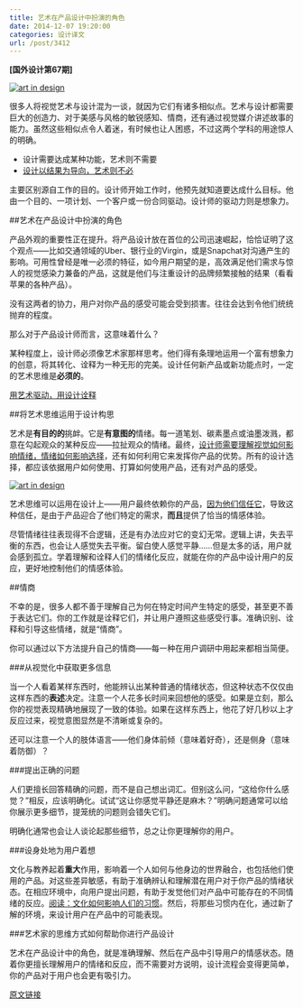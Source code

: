 ```yaml
---
title: 艺术在产品设计中扮演的角色
date: 2014-12-07 19:20:00
categories: 设计译文
url: /post/3412
---
```


**[国外设计第67期]**

[![art in design](http://blog.invisionapp.com/wp-content/uploads/2014/12/art-in-design.jpg)](http://blog.invisionapp.com/wp-content/uploads/2014/12/art-in-design.jpg "The role of art in product design")

很多人将视觉艺术与设计混为一谈，就因为它们有诸多相似点。艺术与设计都需要巨大的创造力、对于美感与风格的敏锐感知、情商，还有通过视觉媒介讲述故事的能力。虽然这些相似点令人着迷，有时候也让人困惑，不过这两个学科的用途惊人的明确。

* 设计需要达成某种功能，艺术则不需要
* [设计以结果为导向，艺术则不必](https://twitter.com/intent/tweet?text=%22Design+is+results-driven%2C+art+isn%27t+necessarily%22+http%3A%2F%2Fbit.ly%2F1Al4UZj+via+%40invisionapp)

主要区别源自工作的目的。设计师开始工作时，他预先就知道要达成什么目标。他由一个目的、一项计划、一个客户或一份合同驱动。设计师的驱动力则是想象力。

##艺术在产品设计中扮演的角色

产品外观的重要性正在提升。将产品设计放在首位的公司迅速崛起，恰恰证明了这个观点——比如交通领域的Uber、银行业的Virgin，或是Snapchat对沟通产生的影响。可用性曾经是唯一必须的特征，如今用户期望的是，高效满足他们需求与惊人的视觉感染力兼备的产品，这就是他们与注重设计的品牌频繁接触的结果（看看苹果的各种产品）。

没有这两者的协力，用户对你产品的感受可能会受到损害。往往会达到令他们统统抛弃的程度。

那么对于产品设计师而言，这意味着什么？

某种程度上，设计师必须像艺术家那样思考。他们得有条理地运用一个富有想象力的创意，将其转化、诠释为一种无形的完美。设计任何新产品或新功能点时，一定的艺术思维是**必须的**。

[用艺术驱动，用设计诠释](https://twitter.com/intent/tweet?text=%22Art+provokes%2C+design+clarifies.%22+http%3A%2F%2Fbit.ly%2F1Al4UZj+via+%40invisionapp)

##将艺术思维运用于设计构思

艺术是**有目的的**挑衅。它是**有意图的**情绪。每一道笔划、碳素墨点或油墨泼溅，都意在勾起观众的某种反应——拉扯观众的情绪。最终，[设计师需要理解视觉如何影响情绪，情绪如何影响选择](https://twitter.com/intent/tweet?text=%22designers+need+to+understand+how+visuals+affect+emotions%2C+how+emotions+affect+choice%22+http%3A%2F%2Fbit.ly%2F1Al4UZj+via+%40invisionapp)，还有如何利用它来发挥你产品的优势。所有的设计选择，都应该依据用户如何使用、打算如何使用产品，还有对产品的感受。

[![art in design](http://blog.invisionapp.com/wp-content/uploads/2014/12/artdesign3.jpg)](http://blog.invisionapp.com/wp-content/uploads/2014/12/artdesign3.jpg "The role of art in product design")

艺术思维可以运用在设计上——用户最终依赖你的产品，[因为他们信任它](http://blog.invisionapp.com/design-teardown-liveshare/)，导致这种信任，是由于产品迎合了他们特定的需求，**而且**提供了恰当的情感体验。

尽管情绪往往表现得不合逻辑，还是有办法应对它的变幻无常。逻辑上讲，失去平衡的东西，也会让人感觉失去平衡。留白使人感觉平静……但是太多的话，用户就会感到孤立。学着理解和诠释人们的情绪化反应，就能在你的产品中设计用户的反应，更好地控制他们的情感体验。

##情商

不幸的是，很多人都不善于理解自己为何在特定时间产生特定的感受，甚至更不善于表达它们。你的工作就是诠释它们，并让用户遵照这些感受行事。准确识别、诠释和引导这些情绪，就是“情商”。

你可以通过以下方法提升自己的情商——每一种在用户调研中用起来都相当简便。

###从视觉化中获取更多信息

当一个人看着某样东西时，他能辨认出某种普通的情绪状态，但这种状态不仅仅由这样东西的**表述**决定。注意一个人花多长时间来回想他的感受。如果是立刻，那么你的视觉表现精确地展现了一致的体验。如果在这样东西上，他花了好几秒以上才反应过来，视觉意图显然是不清晰或复杂的。

还可以注意一个人的肢体语言——他们身体前倾（意味着好奇），还是侧身（意味着防御）？

###提出正确的问题

人们更擅长回答精确的问题，而不是自己想出词汇。但别这么问，“这给你什么感觉？”相反，应该明确化。试试“这让你感觉平静还是麻木？”明确问题通常可以给你展示更多细节，提笼统的问题则会错失它们。

明确化通常也会让人谈论起那些细节，总之让你更理解你的用户。

###设身处地为用户着想

文化与教养起着**重大**作用，影响着一个人如何与他身边的世界融合，也包括他们使用的产品。对这些差异敏感，有助于准确辨认和理解潜在用户对于你产品的情绪状态。在相应环境中，向用户提出问题，有助于发觉他们对产品中可能存在的不同情绪的反应。[阅读：文化如何影响人们的习惯](http://www.colorado.edu/conflict/peace/problem/cultrbar.htm)。然后，将那些习惯内在化，通过新了解的环境，来设计用户在产品中的可能表现。

###艺术家的思维方式如何帮助你进行产品设计

艺术在产品设计中的角色，就是准确理解、然后在产品中引导用户的情感状态。随着你更擅长理解用户的情绪和反应，而不需要对方说明，设计流程会变得更简单，你的产品对于用户也会更有吸引力。

[原文链接](http://blog.invisionapp.com/the-role-of-art-in-product-design/)